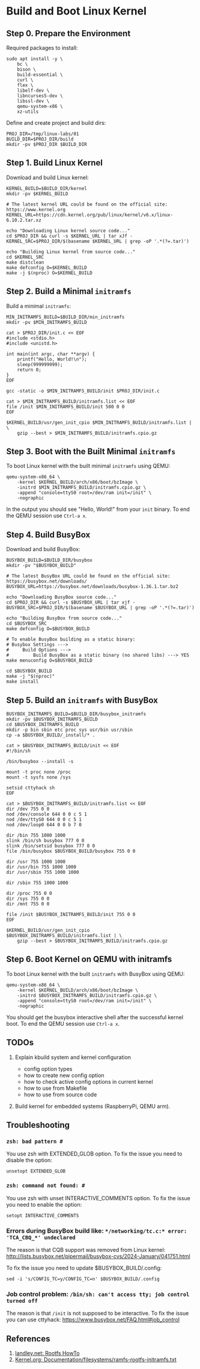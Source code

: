 # Build and Boot Linux Kernel

## Step 0. Prepare the Environment

Required packages to install:
```console
sudo apt install -y \
    bc \
    bison \
    build-essential \
    curl \
    flex \
    libelf-dev \
    libncurses5-dev \
    libssl-dev \
    qemu-system-x86 \
    xz-utils
```

Define and create project and build dirs:
```console
PROJ_DIR=/tmp/linux-labs/01
BUILD_DIR=$PROJ_DIR/build
mkdir -pv $PROJ_DIR $BUILD_DIR
```

## Step 1. Build Linux Kernel

Download and build Linux kernel:

```console
KERNEL_BUILD=$BUILD_DIR/kernel
mkdir -pv $KERNEL_BUILD

# The latest kernel URL could be found on the official site: https://www.kernel.org
KERNEL_URL=https://cdn.kernel.org/pub/linux/kernel/v6.x/linux-6.10.2.tar.xz

echo "Downloading Linux kernel source code..."
cd $PROJ_DIR && curl -s $KERNEL_URL | tar xJf -
KERNEL_SRC=$PROJ_DIR/$(basename $KERNEL_URL | grep -oP '.*(?=.tar)')

echo "Building Linux kernel from source code..."
cd $KERNEL_SRC
make distclean
make defconfig O=$KERNEL_BUILD
make -j $(nproc) O=$KERNEL_BUILD
```

## Step 2. Build a Minimal `initramfs`

Build a minimal `initramfs`:
```console
MIN_INITRAMFS_BUILD=$BUILD_DIR/min_initramfs
mkdir -pv $MIN_INITRAMFS_BUILD

cat > $PROJ_DIR/init.c << EOF
#include <stdio.h>
#include <unistd.h>

int main(int argc, char **argv) {
    printf("Hello, World!\n");
    sleep(999999999);
    return 0;
}
EOF

gcc -static -o $MIN_INITRAMFS_BUILD/init $PROJ_DIR/init.c

cat > $MIN_INITRAMFS_BUILD/initramfs.list << EOF
file /init $MIN_INITRAMFS_BUILD/init 500 0 0
EOF

$KERNEL_BUILD/usr/gen_init_cpio $MIN_INITRAMFS_BUILD/initramfs.list | \
    gzip --best > $MIN_INITRAMFS_BUILD/initramfs.cpio.gz
```

## Step 3. Boot with the Built Minimal `initramfs`

To boot Linux kernel with the built minimal `initramfs` using QEMU:

```console
qemu-system-x86_64 \
    -kernel $KERNEL_BUILD/arch/x86/boot/bzImage \
    -initrd $MIN_INITRAMFS_BUILD/initramfs.cpio.gz \
    -append "console=ttyS0 root=/dev/ram init=/init" \
    -nographic
```
In the output you should see "Hello, World!" from your `init` binary.
To end the QEMU session use `Ctrl-a x`.

## Step 4. Build BusyBox

Download and build BusyBox:

```console
BUSYBOX_BUILD=$BUILD_DIR/busybox
mkdir -pv "$BUSYBOX_BUILD"

# The latest BusyBox URL could be found on the official site: https://busybox.net/downloads/
BUSYBOX_URL=https://busybox.net/downloads/busybox-1.36.1.tar.bz2

echo "Downloading BusyBox source code..."
cd $PROJ_DIR && curl -s $BUSYBOX_URL | tar xjf -
BUSYBOX_SRC=$PROJ_DIR/$(basename $BUSYBOX_URL | grep -oP '.*(?=.tar)')

echo "Building BusyBox from source code..."
cd $BUSYBOX_SRC
make defconfig O=$BUSYBOX_BUILD

# To enable BusyBox building as a static binary:
# Busybox Settings --->
#     Build Options --->
#         Build BusyBox as a static binary (no shared libs) ---> YES
make menuconfig O=$BUSYBOX_BUILD

cd $BUSYBOX_BUILD
make -j "$(nproc)"
make install
```

## Step 5. Build an `initramfs` with BusyBox

```console
BUSYBOX_INITRAMFS_BUILD=$BUILD_DIR/busybox_initramfs
mkdir -pv $BUSYBOX_INITRAMFS_BUILD
cd $BUSYBOX_INITRAMFS_BUILD
mkdir -p bin sbin etc proc sys usr/bin usr/sbin
cp -a $BUSYBOX_BUILD/_install/* .

cat > $BUSYBOX_INITRAMFS_BUILD/init << EOF
#!/bin/sh

/bin/busybox --install -s

mount -t proc none /proc
mount -t sysfs none /sys

setsid cttyhack sh
EOF

cat > $BUSYBOX_INITRAMFS_BUILD/initramfs.list << EOF
dir /dev 755 0 0
nod /dev/console 644 0 0 c 5 1
nod /dev/ttyS0 644 0 0 c 5 1
nod /dev/loop0 644 0 0 b 7 0

dir /bin 755 1000 1000
slink /bin/sh busybox 777 0 0
slink /bin/setsid busybox 777 0 0
file /bin/busybox $BUSYBOX_BUILD/busybox 755 0 0

dir /usr 755 1000 1000
dir /usr/bin 755 1000 1000
dir /usr/sbin 755 1000 1000

dir /sbin 755 1000 1000

dir /proc 755 0 0
dir /sys 755 0 0
dir /mnt 755 0 0

file /init $BUSYBOX_INITRAMFS_BUILD/init 755 0 0
EOF

$KERNEL_BUILD/usr/gen_init_cpio $BUSYBOX_INITRAMFS_BUILD/initramfs.list | \
    gzip --best > $BUSYBOX_INITRAMFS_BUILD/initramfs.cpio.gz
```

## Step 6. Boot Kernel on QEMU with initramfs

To boot Linux kernel with the built `initramfs` with BusyBox using QEMU:

```console
qemu-system-x86_64 \
    -kernel $KERNEL_BUILD/arch/x86/boot/bzImage \
    -initrd $BUSYBOX_INITRAMFS_BUILD/initramfs.cpio.gz \
    -append "console=ttyS0 root=/dev/ram init=/init" \
    -nographic
```
You should get the busybox interactive shell after the successful kernel boot.
To end the QEMU session use `Ctrl-a x`.

## TODOs

1. Explain kbuild system and kernel configuration
    * config option types
    * how to create new config option
    * how to check active config options in current kernel
    * how to use from Makefile
    * how to use from source code

1. Build kernel for embedded systems (RaspberryPi, QEMU arm).


## Troubleshooting

### `zsh: bad pattern #`

You use zsh with EXTENDED_GLOB option. To fix the issue you need to disable the option:
```console
unsetopt EXTENDED_GLOB
```

### `zsh: command not found: #`

You use zsh with unset INTERACTIVE_COMMENTS option. To fix the issue you need to enable the option:
```console
setopt INTERACTIVE_COMMENTS
```

### Errors during BusyBox build like: `*/networking/tc.c:* error: 'TCA_CBQ_*' undeclared`

The reason is that CQB support was removed from Linux kernel: 
http://lists.busybox.net/pipermail/busybox-cvs/2024-January/041751.html

To fix the issue you need to update $BUSYBOX_BUILD/.config:
```console
sed -i 's/CONFIG_TC=y/CONFIG_TC=n' $BUSYBOX_BUILD/.config
```

### Job control problem: `/bin/sh: can't access tty; job control turned off`

The reason is that `/init` is not supposed to be interactive. 
To fix the issue you can use cttyhack: https://www.busybox.net/FAQ.html#job_control

## References

1. [landley.net: Rootfs HowTo](https://landley.net/writing/rootfs-howto.html)
1. [Kernel.org: Documentation/filesystems/ramfs-rootfs-initramfs.txt](https://kernel.org/doc/Documentation/filesystems/ramfs-rootfs-initramfs.txt)
